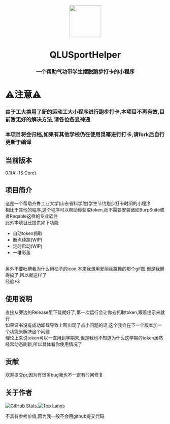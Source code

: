 <p align="center"><a href="https://vuejs.org" target="_blank" rel="noopener noreferrer"><img width="100" src="https://moss-1309278520.cos.ap-shanghai.myqcloud.com/8A860CF9B38D104BBABB06D7EC953A94.jpg" alt=""></a></p>

<h1 align="center">QLUSportHelper</h1>
<h3 align="center">一个帮助气功带学生摆脱跑步打卡的小程序</h3>

# ⚠注意⚠
### 由于工大换用了新的运动工大小程序进行跑步打卡,本项目不再有效,目前暂无好的解决方法,请各位各显神通
### 本项目将会归档,如果有其他学校仍在使用觅幂进行打卡,请fork后自行更新于编译

## 当前版本
0.1(Al-1S Core)

## 项目简介
这是一个帮助齐鲁工业大学(山东省科学院)学生节约跑步打卡时间的小程序<br/>
相比于其他的程序,这个程序可以帮助你获取token,而不需要安装诸如BurpSuite或者Reqable这样的专业软件<br/>
此外本项目还提供如下功能
- 自动token抓取
- 断点续跑(WIP)
- 定时启动(WIP)
- 一堆彩蛋
<br/>
另外不要吐槽我为什么用柚子的icon,本来我想用爱丽丝跳舞的那个gif图,但是我懒得搞了,所以就这样了<br/>
经验+3

## 使用说明
直接从旁边的Release里下载就好了,第一次运行会让你去抓取token,跟着提示来就行<br/>
如果证书没有成功卸载导致上网出现了点小问题的话,这个我会在下一个版本加一个功能来解决这个问题<br/>
理论上来说token可以一直用到学期末,但是我也不知道为什么这学期的token居然经常动态刷新,所以具体看你使用情况了<br/>

## 贡献
欢迎提交pr,因为有很多bug我也不一定有时间修复

## 关于作者
<a href="https://github.com/stevesensei">
  <img align="center" alt="GitHub Stats" src="https://github-readme-stats.vercel.app/api?username=stevesensei&show_icons=true&include_all_commits=true" />
</a>
<a href="https://github.com/stevesensei">
  <img align="center" alt="Top Langs" src="https://github-readme-stats.vercel.app/api/top-langs/?username=stevesensei&layout=compact" />
</a>

不具有参考价值,因为我一般不会用github提交代码
